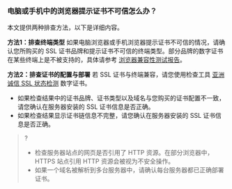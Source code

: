 ### 电脑或手机中的浏览器提示证书不可信怎么办？
本文提供两种排查方法，以下是详细内容。

**方法1：排查终端类型**
如果电脑浏览器或手机浏览器提示证书不可信的情况，请确认您所购买的 SSL 证书品牌和提示证书不可信的终端类型。部分品牌的数字证书在某些终端上是不被支持的，具体请参考 [浏览器兼容性测试报告](https://cloud.tencent.com/document/product/400/8639)。

**方法2：排查证书的配置与部署**
若 SSL 证书与终端兼容，请您使用检查工具 [亚洲诚信 SSL 状态检测](https://myssl.com/ssl.html) 数字证书。
- 如果检查结果中的证书品牌、证书类型以及域名与您购买的证书配置不一致，请您确认在服务器安装的 SSL 证书信息是否正确。
- 如果检查结果显示证书链信息不完整，请您确认在服务器安装的 SSL 证书信息是否正确。

>?
> - 检查服务器站点的网页是否引用了 HTTP 资源。在部分浏览器中，HTTPS 站点引用 HTTP 资源会被视为不安全操作。
> - 如果一个域名被解析到多台服务器中，请确认每台服务器都已正确部署证书。


